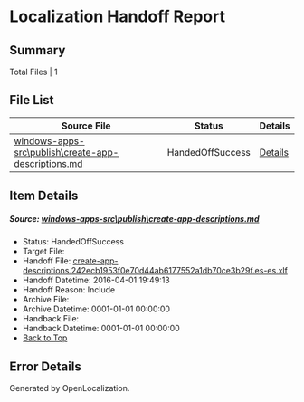 # <a name='report-top'></a> Localization Handoff Report

## Summary
 Total Files | 1

## File List
 Source File | Status | Details 
 ----------- | ------ | ------- 
 [windows-apps-src\publish\create-app-descriptions.md](https://github.com/Microsoft/windows-apps/blob/1b2d564edee79b0ac4807519a8458e7c5d840bff/windows-apps-src/publish/create-app-descriptions.md) | HandedOffSuccess | [Details](#77c61acd49e41ed3d7edb02318fdf971b5afcb763354)

## Item Details
##### <a name='77c61acd49e41ed3d7edb02318fdf971b5afcb763354'></a> Source: [windows-apps-src\publish\create-app-descriptions.md](https://github.com/Microsoft/windows-apps/blob/1b2d564edee79b0ac4807519a8458e7c5d840bff/windows-apps-src/publish/create-app-descriptions.md)
* Status: HandedOffSuccess
* Target File: 
* Handoff File: [create-app-descriptions.242ecb1953f0e70d44ab6177552a1db70ce3b29f.es-es.xlf](https://github.com/Microsoft/WDG.handoff/blob/d405276516e43b93668746b96895035590b4186b/ol-handoff/Microsoft/windows-apps.es-es/master/create-app-descriptions.242ecb1953f0e70d44ab6177552a1db70ce3b29f.es-es.xlf)
* Handoff Datetime: 2016-04-01 19:49:13
* Handoff Reason: Include
* Archive File: 
* Archive Datetime: 0001-01-01 00:00:00
* Handback File: 
* Handback Datetime: 0001-01-01 00:00:00
* [Back to Top](#report-top)


## Error Details

Generated by OpenLocalization.
